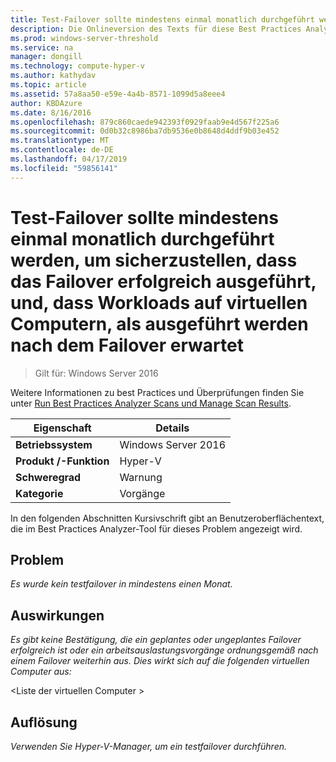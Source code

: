```yaml
---
title: Test-Failover sollte mindestens einmal monatlich durchgeführt werden, um sicherzustellen, dass das Failover erfolgreich ausgeführt, und, dass Workloads auf virtuellen Computern, als ausgeführt werden nach dem Failover erwartet
description: Die Onlineversion des Texts für diese Best Practices Analyzer-Regel.
ms.prod: windows-server-threshold
ms.service: na
manager: dongill
ms.technology: compute-hyper-v
ms.author: kathydav
ms.topic: article
ms.assetid: 57a8aa50-e59e-4a4b-8571-1099d5a8eee4
author: KBDAzure
ms.date: 8/16/2016
ms.openlocfilehash: 879c860caede942393f0929faab9e4d567f225a6
ms.sourcegitcommit: 0d0b32c8986ba7db9536e0b8648d4ddf9b03e452
ms.translationtype: MT
ms.contentlocale: de-DE
ms.lasthandoff: 04/17/2019
ms.locfileid: "59856141"
---
```

# <a name="test-failovers-should-be-carried-out-at-least-monthly-to-verify-that-failover-will-succeed-and-that-virtual-machine-workloads-will-operate-as-expected-after-failover"></a>Test-Failover sollte mindestens einmal monatlich durchgeführt werden, um sicherzustellen, dass das Failover erfolgreich ausgeführt, und, dass Workloads auf virtuellen Computern, als ausgeführt werden nach dem Failover erwartet

>Gilt für: Windows Server 2016

Weitere Informationen zu best Practices und Überprüfungen finden Sie unter [Run Best Practices Analyzer Scans und Manage Scan Results](https://go.microsoft.com/fwlink/p/?LinkID=223177).  
  
|Eigenschaft|Details|  
|-|-|  
|**Betriebssystem**|Windows Server 2016| 
|**Produkt /-Funktion**|Hyper-V|  
|**Schweregrad**|Warnung|  
|**Kategorie**|Vorgänge|  
  
In den folgenden Abschnitten Kursivschrift gibt an Benutzeroberflächentext, die im Best Practices Analyzer-Tool für dieses Problem angezeigt wird.  
  
## <a name="issue"></a>Problem  
*Es wurde kein testfailover in mindestens einen Monat.*  
  
## <a name="impact"></a>Auswirkungen  
*Es gibt keine Bestätigung, die ein geplantes oder ungeplantes Failover erfolgreich ist oder ein arbeitsauslastungsvorgänge ordnungsgemäß nach einem Failover weiterhin aus. Dies wirkt sich auf die folgenden virtuellen Computer aus:*  
  
\<Liste der virtuellen Computer >  
  
## <a name="resolution"></a>Auflösung  
*Verwenden Sie Hyper-V-Manager, um ein testfailover durchführen.*  
  


